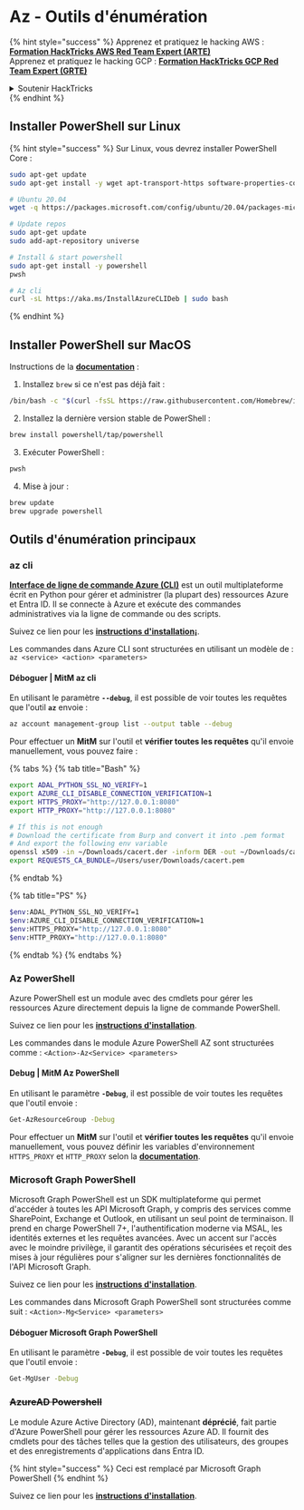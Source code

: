 # Az - Outils d'énumération

{% hint style="success" %}
Apprenez et pratiquez le hacking AWS :<img src="../../.gitbook/assets/image (1) (1) (1) (1).png" alt="" data-size="line">[**Formation HackTricks AWS Red Team Expert (ARTE)**](https://training.hacktricks.xyz/courses/arte)<img src="../../.gitbook/assets/image (1) (1) (1) (1).png" alt="" data-size="line">\
Apprenez et pratiquez le hacking GCP : <img src="../../.gitbook/assets/image (2) (1).png" alt="" data-size="line">[**Formation HackTricks GCP Red Team Expert (GRTE)**<img src="../../.gitbook/assets/image (2) (1).png" alt="" data-size="line">](https://training.hacktricks.xyz/courses/grte)

<details>

<summary>Soutenir HackTricks</summary>

* Consultez les [**plans d'abonnement**](https://github.com/sponsors/carlospolop) !
* **Rejoignez le** 💬 [**groupe Discord**](https://discord.gg/hRep4RUj7f) ou le [**groupe telegram**](https://t.me/peass) ou **suivez** nous sur **Twitter** 🐦 [**@hacktricks\_live**](https://twitter.com/hacktricks_live)**.**
* **Partagez des astuces de hacking en soumettant des PRs aux** [**HackTricks**](https://github.com/carlospolop/hacktricks) et [**HackTricks Cloud**](https://github.com/carlospolop/hacktricks-cloud) dépôts github.

</details>
{% endhint %}

## Installer PowerShell sur Linux

{% hint style="success" %}
Sur Linux, vous devrez installer PowerShell Core :
```bash
sudo apt-get update
sudo apt-get install -y wget apt-transport-https software-properties-common

# Ubuntu 20.04
wget -q https://packages.microsoft.com/config/ubuntu/20.04/packages-microsoft-prod.deb

# Update repos
sudo apt-get update
sudo add-apt-repository universe

# Install & start powershell
sudo apt-get install -y powershell
pwsh

# Az cli
curl -sL https://aka.ms/InstallAzureCLIDeb | sudo bash
```
{% endhint %}

## Installer PowerShell sur MacOS

Instructions de la [**documentation**](https://learn.microsoft.com/en-us/powershell/scripting/install/installing-powershell-on-macos?view=powershell-7.4) :

1. Installez `brew` si ce n'est pas déjà fait :
```bash
/bin/bash -c "$(curl -fsSL https://raw.githubusercontent.com/Homebrew/install/HEAD/install.sh)"
```
2. Installez la dernière version stable de PowerShell :
```sh
brew install powershell/tap/powershell
```
3. Exécuter PowerShell :
```sh
pwsh
```
4. Mise à jour :
```sh
brew update
brew upgrade powershell
```
## Outils d'énumération principaux

### az cli

[**Interface de ligne de commande Azure (CLI)**](https://learn.microsoft.com/en-us/cli/azure/install-azure-cli) est un outil multiplateforme écrit en Python pour gérer et administrer (la plupart des) ressources Azure et Entra ID. Il se connecte à Azure et exécute des commandes administratives via la ligne de commande ou des scripts.

Suivez ce lien pour les [**instructions d'installation¡**](https://learn.microsoft.com/en-us/cli/azure/install-azure-cli#install).

Les commandes dans Azure CLI sont structurées en utilisant un modèle de : `az <service> <action> <parameters>`

#### Déboguer | MitM az cli

En utilisant le paramètre **`--debug`**, il est possible de voir toutes les requêtes que l'outil **`az`** envoie :
```bash
az account management-group list --output table --debug
```
Pour effectuer un **MitM** sur l'outil et **vérifier toutes les requêtes** qu'il envoie manuellement, vous pouvez faire :

{% tabs %}
{% tab title="Bash" %}
```bash
export ADAL_PYTHON_SSL_NO_VERIFY=1
export AZURE_CLI_DISABLE_CONNECTION_VERIFICATION=1
export HTTPS_PROXY="http://127.0.0.1:8080"
export HTTP_PROXY="http://127.0.0.1:8080"

# If this is not enough
# Download the certificate from Burp and convert it into .pem format
# And export the following env variable
openssl x509 -in ~/Downloads/cacert.der -inform DER -out ~/Downloads/cacert.pem -outform PEM
export REQUESTS_CA_BUNDLE=/Users/user/Downloads/cacert.pem
```
{% endtab %}

{% tab title="PS" %}
```bash
$env:ADAL_PYTHON_SSL_NO_VERIFY=1
$env:AZURE_CLI_DISABLE_CONNECTION_VERIFICATION=1
$env:HTTPS_PROXY="http://127.0.0.1:8080"
$env:HTTP_PROXY="http://127.0.0.1:8080"
```
{% endtab %}
{% endtabs %}

### Az PowerShell

Azure PowerShell est un module avec des cmdlets pour gérer les ressources Azure directement depuis la ligne de commande PowerShell.

Suivez ce lien pour les [**instructions d'installation**](https://learn.microsoft.com/en-us/powershell/azure/install-azure-powershell).

Les commandes dans le module Azure PowerShell AZ sont structurées comme : `<Action>-Az<Service> <parameters>`

#### Debug | MitM Az PowerShell

En utilisant le paramètre **`-Debug`**, il est possible de voir toutes les requêtes que l'outil envoie :
```bash
Get-AzResourceGroup -Debug
```
Pour effectuer un **MitM** sur l'outil et **vérifier toutes les requêtes** qu'il envoie manuellement, vous pouvez définir les variables d'environnement `HTTPS_PROXY` et `HTTP_PROXY` selon la [**documentation**](https://learn.microsoft.com/en-us/powershell/azure/az-powershell-proxy).

### Microsoft Graph PowerShell

Microsoft Graph PowerShell est un SDK multiplateforme qui permet d'accéder à toutes les API Microsoft Graph, y compris des services comme SharePoint, Exchange et Outlook, en utilisant un seul point de terminaison. Il prend en charge PowerShell 7+, l'authentification moderne via MSAL, les identités externes et les requêtes avancées. Avec un accent sur l'accès avec le moindre privilège, il garantit des opérations sécurisées et reçoit des mises à jour régulières pour s'aligner sur les dernières fonctionnalités de l'API Microsoft Graph.

Suivez ce lien pour les [**instructions d'installation**](https://learn.microsoft.com/en-us/powershell/microsoftgraph/installation).

Les commandes dans Microsoft Graph PowerShell sont structurées comme suit : `<Action>-Mg<Service> <parameters>`

#### Déboguer Microsoft Graph PowerShell

En utilisant le paramètre **`-Debug`**, il est possible de voir toutes les requêtes que l'outil envoie :
```bash
Get-MgUser -Debug
```
### ~~**AzureAD Powershell**~~

Le module Azure Active Directory (AD), maintenant **déprécié**, fait partie d'Azure PowerShell pour gérer les ressources Azure AD. Il fournit des cmdlets pour des tâches telles que la gestion des utilisateurs, des groupes et des enregistrements d'applications dans Entra ID.

{% hint style="success" %}
Ceci est remplacé par Microsoft Graph PowerShell
{% endhint %}

Suivez ce lien pour les [**instructions d'installation**](https://www.powershellgallery.com/packages/AzureAD).
